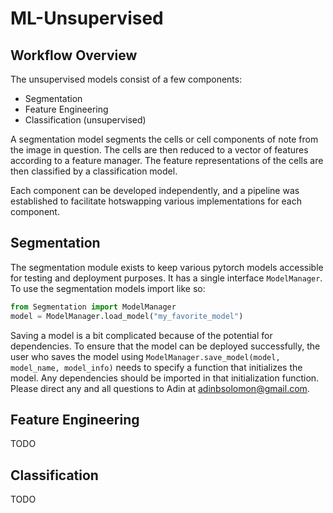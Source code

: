 # ML-Unsupervised

## Workflow Overview

The unsupervised models consist of a few components:
- Segmentation
- Feature Engineering
- Classification (unsupervised)

A segmentation model segments the cells or cell components of note from the image in question. The cells are then reduced to a vector of features according to a feature manager. The feature representations of the cells are then classified by a classification model.

Each component can be developed independently, and a pipeline was established to facilitate hotswapping various implementations for each component.

## Segmentation

The segmentation module exists to keep various pytorch models accessible for testing and deployment purposes. It has a single interface `ModelManager`. To use the segmentation models import like so:
```python
from Segmentation import ModelManager
model = ModelManager.load_model("my_favorite_model")
```

Saving a model is a bit complicated because of the potential for dependencies. To ensure that the model can be deployed successfully, the user who saves the model using `ModelManager.save_model(model, model_name, model_info)` needs to specify a function that initializes the model. Any dependencies should be imported in that initialization function. Please direct any and all questions to Adin at adinbsolomon@gmail.com.

## Feature Engineering

TODO

## Classification

TODO
